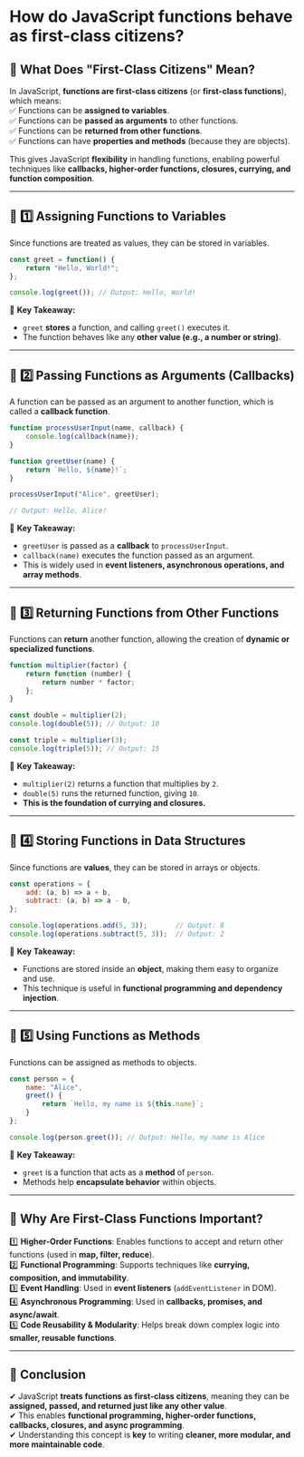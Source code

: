 # How do JavaScript functions behave as first-class citizens?

## **🔹 What Does "First-Class Citizens" Mean?**  
In JavaScript, **functions are first-class citizens** (or **first-class functions**), which means:  
✅ Functions can be **assigned to variables**.  
✅ Functions can be **passed as arguments** to other functions.  
✅ Functions can be **returned from other functions**.  
✅ Functions can have **properties and methods** (because they are objects).  

This gives JavaScript **flexibility** in handling functions, enabling powerful techniques like **callbacks, higher-order functions, closures, currying, and function composition**.  

---

## **🔹 1️⃣ Assigning Functions to Variables**
Since functions are treated as values, they can be stored in variables.  

```javascript
const greet = function() {
    return "Hello, World!";
};

console.log(greet()); // Output: Hello, World!
```
📌 **Key Takeaway:**  
- `greet` **stores** a function, and calling `greet()` executes it.  
- The function behaves like any **other value (e.g., a number or string)**.  

---

## **🔹 2️⃣ Passing Functions as Arguments (Callbacks)**
A function can be passed as an argument to another function, which is called a **callback function**.  

```javascript
function processUserInput(name, callback) {
    console.log(callback(name));
}

function greetUser(name) {
    return `Hello, ${name}!`;
}

processUserInput("Alice", greetUser); 

// Output: Hello, Alice!
```
📌 **Key Takeaway:**  
- `greetUser` is passed as a **callback** to `processUserInput`.  
- `callback(name)` executes the function passed as an argument.  
- This is widely used in **event listeners, asynchronous operations, and array methods**.  

---

## **🔹 3️⃣ Returning Functions from Other Functions**
Functions can **return** another function, allowing the creation of **dynamic or specialized functions**.  

```javascript
function multiplier(factor) {
    return function (number) {
        return number * factor;
    };
}

const double = multiplier(2);
console.log(double(5)); // Output: 10

const triple = multiplier(3);
console.log(triple(5)); // Output: 15
```
📌 **Key Takeaway:**  
- `multiplier(2)` returns a function that multiplies by `2`.  
- `double(5)` runs the returned function, giving `10`.  
- **This is the foundation of currying and closures.**  

---

## **🔹 4️⃣ Storing Functions in Data Structures**
Since functions are **values**, they can be stored in arrays or objects.  

```javascript
const operations = {
    add: (a, b) => a + b,
    subtract: (a, b) => a - b,
};

console.log(operations.add(5, 3));       // Output: 8
console.log(operations.subtract(5, 3));  // Output: 2
```
📌 **Key Takeaway:**  
- Functions are stored inside an **object**, making them easy to organize and use.  
- This technique is useful in **functional programming and dependency injection**.  

---

## **🔹 5️⃣ Using Functions as Methods**
Functions can be assigned as methods to objects.  

```javascript
const person = {
    name: "Alice",
    greet() {
        return `Hello, my name is ${this.name}`;
    }
};

console.log(person.greet()); // Output: Hello, my name is Alice
```
📌 **Key Takeaway:**  
- `greet` is a function that acts as a **method** of `person`.  
- Methods help **encapsulate behavior** within objects.  

---

## **🔹 Why Are First-Class Functions Important?**
1️⃣ **Higher-Order Functions**: Enables functions to accept and return other functions (used in **map, filter, reduce**).  
2️⃣ **Functional Programming**: Supports techniques like **currying, composition, and immutability**.  
3️⃣ **Event Handling**: Used in **event listeners** (`addEventListener` in DOM).  
4️⃣ **Asynchronous Programming**: Used in **callbacks, promises, and async/await**.  
5️⃣ **Code Reusability & Modularity**: Helps break down complex logic into **smaller, reusable functions**.  

---

## **🔹 Conclusion**
✔ JavaScript **treats functions as first-class citizens**, meaning they can be **assigned, passed, and returned just like any other value**.  
✔ This enables **functional programming, higher-order functions, callbacks, closures, and async programming**.  
✔ Understanding this concept is **key** to writing **cleaner, more modular, and more maintainable code**.  
